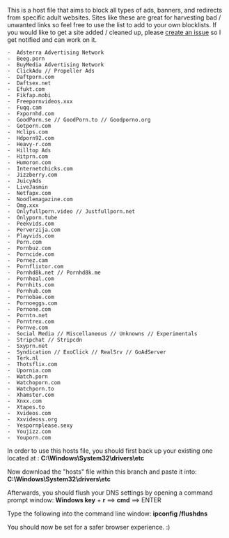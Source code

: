 This is a host file that aims to block all types of ads, banners, and redirects from specific adult websites. Sites like these are great for harvesting bad / unwanted links so feel free to use the list to add to your own blocklists. If you would like to get a site added / cleaned up, please [create an issue](https://github.com/thisisu/hosts_adultxxx/issues) so I get notified and can work on it.

```
-  Adsterra Advertising Network
-  Beeg.porn
-  BuyMedia Advertising Network
-  ClickAdu // Propeller Ads
-  Daftporn.com
-  Daftsex.net
-  Efukt.com
-  Fikfap.mobi
-  Freepornvideos.xxx
-  Fuqq.cam
-  Fxpornhd.com
-  GoodPorn.se // GoodPorn.to // Goodporno.org
-  Gotporn.com
-  Hclips.com
-  Hdporn92.com
-  Heavy-r.com
-  Hilltop Ads
-  Hitprn.com
-  Humoron.com
-  Internetchicks.com
-  Jizzberry.com
-  JuicyAds
-  LiveJasmin
-  Netfapx.com
-  Noodlemagazine.com
-  Omg.xxx
-  Onlyfullporn.video // Justfullporn.net
-  Onlyporn.tube
-  Peekvids.com
-  Perverzija.com
-  Playvids.com
-  Porn.com
-  Pornbuz.com
-  Porncide.com
-  Pornez.cam
-  Pornflixtor.com
-  Pornhd8k.net // Pornhd8k.me
-  Pornheal.com
-  Pornhits.com
-  Pornhub.com
-  Pornobae.com
-  Pornoeggs.com
-  Pornone.com
-  Porntn.net
-  Porntrex.com
-  Pornve.com
-  Social Media // Miscellaneous // Unknowns // Experimentals
-  Stripchat // Stripcdn
-  Sxyprn.net
-  Syndication // ExoClick // RealSrv // GoAdServer
-  Terk.nl
-  Thotsflix.com
-  Upornia.com
-  Watch.porn
-  Watchoporn.com
-  Watchporn.to
-  Xhamster.com
-  Xnxx.com
-  Xtapes.to
-  Xvideos.com
-  Xxvideoss.org
-  Yespornplease.sexy
-  Youjizz.com
-  Youporn.com

```

In order to use this hosts file, you should first back up your existing one located at : <b>C:\Windows\System32\drivers\etc</b>

Now download the "hosts" file within this branch and paste it into: <b>C:\Windows\System32\drivers\etc</b>

Afterwards, you should flush your DNS settings by opening a command prompt window: <b>Windows key</b> + <b>r</b> ==> <b>cmd</b> ==> ENTER

Type the following into the command line window: <b>ipconfig /flushdns</b>

You should now be set for a safer browser experience. :)
